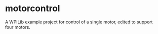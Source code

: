 # motorcontrol
A WPILib example project for control of a single motor, edited to support four motors.

